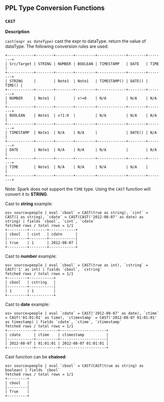 ## PPL Type Conversion Functions

### `CAST`

**Description**

`cast(expr as dateType)` cast the expr to dataType. return the value of dataType. The following conversion rules are used:

```
+------------+--------+--------+---------+-------------+--------+--------+
| Src/Target | STRING | NUMBER | BOOLEAN | TIMESTAMP   | DATE   | TIME   |
+------------+--------+--------+---------+-------------+--------+--------+
| STRING     |        | Note1  | Note1   | TIMESTAMP() | DATE() | TIME() |
+------------+--------+--------+---------+-------------+--------+--------+
| NUMBER     | Note1  |        | v!=0    | N/A         | N/A    | N/A    |
+------------+--------+--------+---------+-------------+--------+--------+
| BOOLEAN    | Note1  | v?1:0  |         | N/A         | N/A    | N/A    |
+------------+--------+--------+---------+-------------+--------+--------+
| TIMESTAMP  | Note1  | N/A    | N/A     |             | DATE() | N/A    |
+------------+--------+--------+---------+-------------+--------+--------+
| DATE       | Note1  | N/A    | N/A     | N/A         |        | N/A    |
+------------+--------+--------+---------+-------------+--------+--------+
| TIME       | Note1  | N/A    | N/A     | N/A         | N/A    |        |
+------------+--------+--------+---------+-------------+--------+--------+
```
Note: Spark does not support the `TIME` type. Using the `CAST` function will convert it to **STRING**.

Cast to **string** example:

    os> source=people | eval `cbool` = CAST(true as string), `cint` = CAST(1 as string), `cdate` = CAST(CAST('2012-08-07' as date) as string) | fields `cbool`, `cint`, `cdate`
    fetched rows / total rows = 1/1
    +---------+--------+------------+
    | cbool   | cint   | cdate      |
    |---------+--------+------------|
    | true    | 1      | 2012-08-07 |
    +---------+--------+------------+

Cast to **number** example:

    os> source=people | eval `cbool` = CAST(true as int), `cstring` = CAST('1' as int) | fields `cbool`, `cstring`
    fetched rows / total rows = 1/1
    +---------+-----------+
    | cbool   | cstring   |
    |---------+-----------|
    | 1       | 1         |
    +---------+-----------+

Cast to **date** example:

    os> source=people | eval `cdate` = CAST('2012-08-07' as date), `ctime` = CAST('01:01:01' as time), `ctimestamp` = CAST('2012-08-07 01:01:01' as timestamp) | fields `cdate`, `ctime`, `ctimestamp`
    fetched rows / total rows = 1/1
    +------------+----------+---------------------+
    | cdate      | ctime    | ctimestamp          |
    |------------+----------+---------------------|
    | 2012-08-07 | 01:01:01 | 2012-08-07 01:01:01 |
    +------------+----------+---------------------+

Cast function can be **chained**:

    os> source=people | eval `cbool` = CAST(CAST(true as string) as boolean) | fields `cbool`
    fetched rows / total rows = 1/1
    +---------+
    | cbool   |
    |---------|
    | True    |
    +---------+
